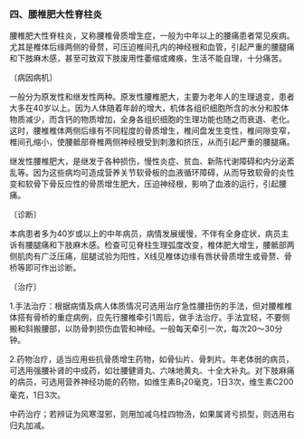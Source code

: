 ### 四、腰椎肥大性脊柱炎

腰椎肥大性脊柱炎，又称腰椎骨质增生症，一般为中年以上的腰痛患者常见疾病。尤其是椎体后缘两侧的骨赘，可压迫椎间孔内的神经根和血管，引起严重的腰腿痛和下肢麻木感，甚至可致双下肢废用性萎缩或瘫痪，生活不能自理，十分痛苦。

〔病因病机〕

一般分为原发性和继发性两种。原发性腰椎肥大，主要为老年人的生理退变，患者大多在40岁以上。因为人体随着年龄的增大，机体各组织细胞所含的水分和胶体物质减少，而含钙的物质增加，全身各组织细胞的生理功能也随之而衰退、老化。这时，腰椎椎体两侧后缘有不同程度的骨质增生，椎间盘发生变性，椎间隙变窄，椎间孔缩小，使腰骶部脊椎两侧神经根受到刺激和挤压，从而引起严重的腰腿痛。

继发性腰椎肥大，是继发于各种损伤，慢性炎症、贫血、新陈代谢障碍和内分泌紊乱等。因为这些病均可造成营养关节软骨板的血液循环障碍，从而导致软骨的炎性变和软骨下骨反应性的骨质增生肥大，压迫神经根，影响了血液的运行，引起腰痛。

〔诊断〕

本病患者多为40岁或以上的中年病员，病情发展缓慢，不伴有全身症状，病员主诉有腰腿痛和下肢麻木感。检查可见脊柱生理弧度改变，椎体肥大增生，腰骶部两侧肌肉有广泛压痛，屈腿试验为阳性，X线见椎体边缘有唇状骨质增生或骨赘、骨桥等即可作出诊断。

〔治疗〕

1.手法治疗：根据病情及病人体质情况可选用治疗急性腰扭伤的手法，但对腰椎椎体搭有骨桥的重症病例，应先行腰椎牵引1周后，做手法治疗。手法宜轻，不要侧搬和斜搬腰部，以防骨刺损伤血管和神经。一般每天牵引一次，每次20〜30分钟。

2.药物治疗，适当应用些抗骨质增生药物，如骨仙片、骨刺片。年老体弱的病员，可选用强腰补肾的中成药，如壮腰健肾丸、六味地黄丸、十全大补丸。对下肢麻痛的病员，可选用营养神经功能的药物，如维生素B<sub>1</sub>20毫克，1日3次，维生素C200毫克，1日3次。

中药治疗；若辨证为风寒湿邪，则用加减乌桂四物汤，如果属肾亏损型，则选用右归丸加减。

